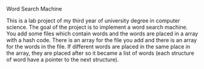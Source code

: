 Word Search Machine

This is a lab project of my third year of university degree in computer science.
The goal of the project is to implement a word search machine. You add some files which contain words and the words are placed in a array with a hash code.
There is an array for the file you add and there is an array for the words in the file. If different words are placed in the same place in the array, they are placed after so it became a list of words (each structure of word have a pointer to the next structure).
